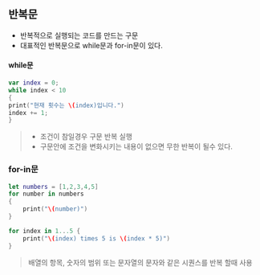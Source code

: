 ## 반복문 
> 
* 반복적으로 실행되는 코드를 만드는 구문   
* 대표적인 반복문으로 while문과 for-in문이 있다.   

#### while문
```swift
var index = 0;
while index < 10
{
print("현재 횟수는 \(index)입니다.") 
index += 1;
}
```
> * 조건이 참일경우 구문 반복 실행   
> * 구문안에 조건을 변화시키는 내용이 없으면 무한 반복이 될수 있다.   

### for-in문

```swift
let numbers = [1,2,3,4,5]
for number in numbers
{
    print("\(number)")
}
```
```swift
for index in 1...5 {
    print("\(index) times 5 is \(index * 5)")
}
```
> 배열의 항목, 숫자의 범위 또는 문자열의 문자와 같은 시퀀스를 반복 할때 사용
